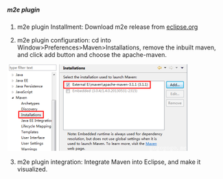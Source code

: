 ##### m2e plugin

1. m2e plugin Installment: Download m2e release from <a href="http://www.eclipse.org/m2e/">eclipse.org</a>

2. m2e plugin configuration: cd into Window>Preferences>Maven>Installations, remove the inbuilt maven, and click add button and choose the apache-maven.     

![m2e](/images/m2e1.png)

3. m2e plugin integration: Integrate Maven into Eclipse, and make it visualized.


